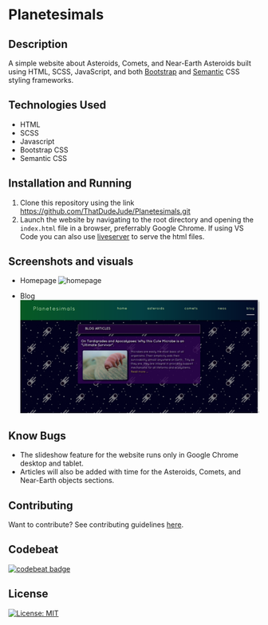 # Planetesimals

## Description

A simple website about Asteroids, Comets, and Near-Earth Asteroids built using HTML, SCSS, JavaScript, and both [Bootstrap](https://www.getbootstrap.com) and [Semantic](https://www.unsemantic.com) CSS styling frameworks.

## Technologies Used
* HTML
* SCSS
* Javascript
* Bootstrap CSS
* Semantic CSS
## Installation and Running

1. Clone this repository using the link https://github.com/ThatDudeJude/Planetesimals.git
2. Launch the website by navigating to the root directory and opening the ``index.html`` file in a browser, preferrably Google Chrome. If using VS Code you can also use [liveserver](https://marketplace.visualstudio.com/items?itemName=ritwickdey.LiveServer) to serve the html files.

## Screenshots and visuals

* Homepage
![homepage](/IMAGES/Homepage.gif)

* Blog 
![blog](/IMAGES/Blog_Screenshot.png)
  
## Know Bugs

* The slideshow feature for the website runs only in Google Chrome desktop and tablet. 
* Articles will also be added with time for the Asteroids, Comets, and Near-Earth objects sections.

## Contributing
Want to contribute? See contributing guidelines [here](/CONTRIBUTING.md).

## Codebeat
[![codebeat badge](https://codebeat.co/badges/637bba04-ed19-4d9d-855d-261d7667679f)](https://codebeat.co/projects/github-com-thatdudejude-planetesimals-main)
## License
[![License: MIT](https://img.shields.io/badge/License-MIT-yellow.svg)](LICENSE.txt)
